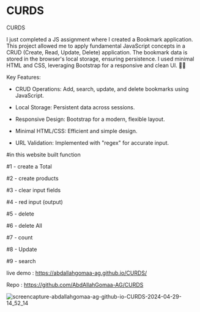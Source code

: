 # CURDS
CURDS


I just completed a JS assignment where I created a Bookmark application. This project allowed me to apply fundamental JavaScript concepts in a CRUD (Create, Read, Update, Delete) application. The bookmark data is stored in the browser's local storage, ensuring persistence. I used minimal HTML and CSS, leveraging Bootstrap for a responsive and clean UI. 📝✨

Key Features:

- CRUD Operations: Add, search, update, and delete bookmarks using JavaScript.
  
- Local Storage: Persistent data across sessions.
  
- Responsive Design: Bootstrap for a modern, flexible layout.
  
- Minimal HTML/CSS: Efficient and simple design.
  
- URL Validation: Implemented with "regex" for accurate input.

#in this website built function

#1 - create a Total

#2 - create products

#3 - clear input fields

#4 - red input (output)

#5 - delete

#6 - delete All

#7 - count

#8 - Update

#9 - search

live demo :
https://abdallahgomaa-ag.github.io/CURDS/

Repo : https://github.com/AbdAllahGomaa-AG/CURDS


![screencapture-abdallahgomaa-ag-github-io-CURDS-2024-04-29-14_52_14](https://github.com/AbdAllahGomaa-AG/Family-Bakery/assets/73030608/980ef4e1-69c9-4b43-ab00-45a859d532e4)


